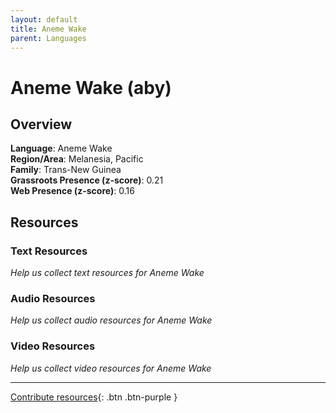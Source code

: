 ```yaml
---
layout: default
title: Aneme Wake
parent: Languages
---
```


# Aneme Wake (aby)

## Overview

**Language**: Aneme Wake  
**Region/Area**: Melanesia, Pacific  
**Family**: Trans-New Guinea  
**Grassroots Presence (z-score)**: 0.21  
**Web Presence (z-score)**: 0.16  

## Resources

### Text Resources
*Help us collect text resources for Aneme Wake*

### Audio Resources
*Help us collect audio resources for Aneme Wake*

### Video Resources
*Help us collect video resources for Aneme Wake*

---

[Contribute resources](https://forms.office.com/e/1SfLJx3u1r){: .btn .btn-purple }
